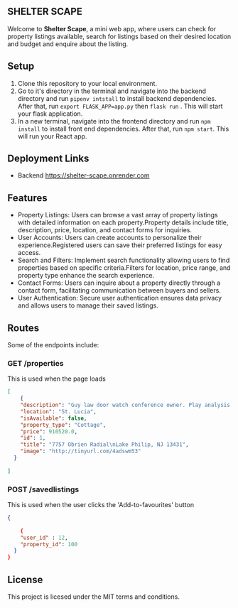 ## SHELTER SCAPE

Welcome to **Shelter Scape**, a mini web app, where users can check for property listings available, search for listings based on their desired location and budget and enquire about the listing.

## Setup

1. Clone this repository to your local environment.
2. Go to it's directory in the terminal and navigate into the backend directory and run `pipenv intstall` to install backend dependencies. After that, run `export FLASK_APP=app.py` then `flask run` . This will start your flask application.
3. In a new terminal, navigate into the frontend directory and run `npm install` to install front end dependencies. After that, run `npm start`. This will run your React app.

## Deployment Links

 - Backend https://shelter-scape.onrender.com

## Features

- Property Listings: Users can browse a vast array of property listings with detailed information on each property.Property details include title, description, price, location, and contact forms for inquiries.
- User Accounts: Users can create accounts to personalize their experience.Registered users can save their preferred listings for easy access.
- Search and Filters: Implement search functionality allowing users to find properties based on specific criteria.Filters for location, price range, and property type enhance the search experience.
- Contact Forms: Users can inquire about a property directly through a contact form, facilitating communication between buyers and sellers.
- User Authentication: Secure user authentication ensures data privacy and allows users to manage their saved listings.

## Routes

Some of the endpoints include:

### GET /properties

This is used when the page loads

```json
[
    {
    "description": "Guy law door watch conference owner. Play analysis theory.",
    "location": "St. Lucia",
    "isAvailable": false,
    "property_type": "Cottage",
    "price": 910520.0,
    "id": 1,
    "title": "7757 Obrien Radial\nLake Philip, NJ 13431",
    "image": "http://tinyurl.com/4adswm53"
  }
    
]
```

### POST /savedlistings

This is used when the user clicks the 'Add-to-favourites' button

```json
{
  
    {
    "user_id" : 12,
    "property_id": 100
  }
}
```

## License

This project is licesed under the MIT terms and conditions.

